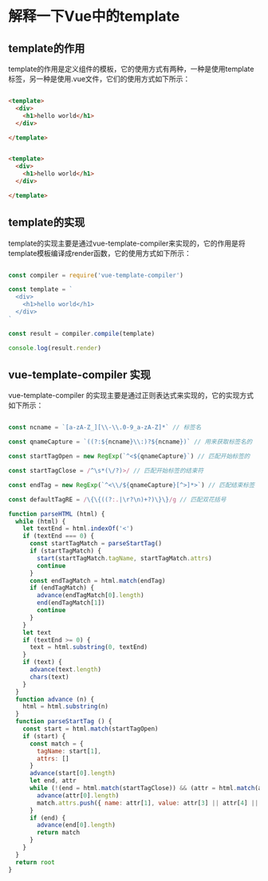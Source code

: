 # 解释一下Vue中的template

## template的作用

template的作用是定义组件的模板，它的使用方式有两种，一种是使用template标签，另一种是使用.vue文件，它们的使用方式如下所示：

```html

<template>
  <div>
    <h1>hello world</h1>
  </div>

</template>

```

```html

<template>
  <div>
    <h1>hello world</h1>
  </div>

</template>

```

## template的实现

template的实现主要是通过vue-template-compiler来实现的，它的作用是将template模板编译成render函数，它的使用方式如下所示：

```js

const compiler = require('vue-template-compiler')   

const template = `
  <div>
    <h1>hello world</h1>
  </div>
`

const result = compiler.compile(template)

console.log(result.render)

```

## vue-template-compiler 实现

vue-template-compiler 的实现主要是通过正则表达式来实现的，它的实现方式如下所示：

```js

const ncname = `[a-zA-Z_][\\-\\.0-9_a-zA-Z]*` // 标签名

const qnameCapture = `((?:${ncname}\\:)?${ncname})` // 用来获取标签名的

const startTagOpen = new RegExp(`^<${qnameCapture}`) // 匹配开始标签的

const startTagClose = /^\s*(\/?)>/ // 匹配开始标签的结束符

const endTag = new RegExp(`^<\\/${qnameCapture}[^>]*>`) // 匹配结束标签

const defaultTagRE = /\{\{((?:.|\r?\n)+?)\}\}/g // 匹配双花括号

function parseHTML (html) {
  while (html) {
    let textEnd = html.indexOf('<')
    if (textEnd === 0) {
      const startTagMatch = parseStartTag()
      if (startTagMatch) {
        start(startTagMatch.tagName, startTagMatch.attrs)
        continue
      }
      const endTagMatch = html.match(endTag)
      if (endTagMatch) {
        advance(endTagMatch[0].length)
        end(endTagMatch[1])
        continue
      }
    }
    let text
    if (textEnd >= 0) {
      text = html.substring(0, textEnd)
    }
    if (text) {
      advance(text.length)
      chars(text)
    }
  }
  function advance (n) {
    html = html.substring(n)
  }
  function parseStartTag () {
    const start = html.match(startTagOpen)
    if (start) {
      const match = {
        tagName: start[1],
        attrs: []
      }
      advance(start[0].length)
      let end, attr
      while (!(end = html.match(startTagClose)) && (attr = html.match(attribute))) {
        advance(attr[0].length)
        match.attrs.push({ name: attr[1], value: attr[3] || attr[4] || attr[5] })
      }
      if (end) {
        advance(end[0].length)
        return match
      }
    }
  }
  return root
}

```